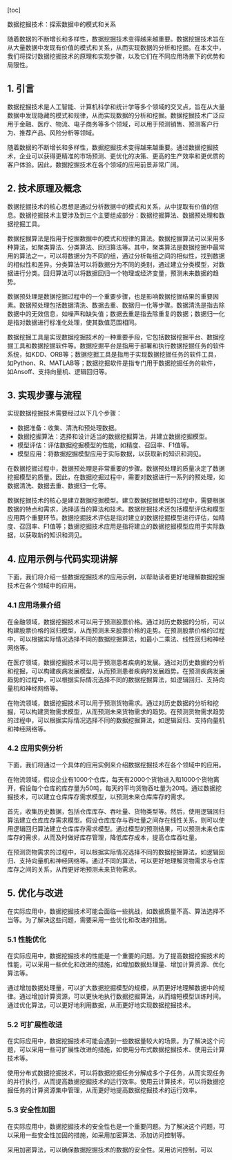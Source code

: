 
[toc]                    
                
                
数据挖掘技术：探索数据中的模式和关系

随着数据的不断增长和多样性，数据挖掘技术变得越来越重要。数据挖掘技术旨在从大量数据中发现有价值的模式和关系，从而实现数据的分析和挖掘。在本文中，我们将探讨数据挖掘技术的原理和实现步骤，以及它们在不同应用场景下的优势和局限性。

## 1. 引言

数据挖掘技术是人工智能、计算机科学和统计学等多个领域的交叉点，旨在从大量数据中发现隐藏的模式和规律，从而实现数据的分析和挖掘。数据挖掘技术广泛应用于金融、医疗、物流、电子商务等多个领域，可以用于预测销售、预测客户行为、推荐产品、风险分析等领域。

随着数据的不断增长和多样性，数据挖掘技术变得越来越重要。通过数据挖掘技术，企业可以获得更精准的市场预测、更优化的决策、更高的生产效率和更优质的客户体验。因此，数据挖掘技术在各个领域的应用前景非常广阔。

## 2. 技术原理及概念

数据挖掘技术的核心思想是通过分析数据中的模式和关系，从中提取有价值的信息。数据挖掘技术主要涉及到三个主要组成部分：数据挖掘算法、数据预处理和数据挖掘工具。

数据挖掘算法是指用于挖掘数据中的模式和规律的算法。数据挖掘算法可以采用多种算法，如聚类算法、分类算法、回归算法等。其中，聚类算法是数据挖掘中最常用的算法之一，可以将数据分为不同的组，通过分析每组之间的相似性，找到数据的相似性和差异。分类算法可以将数据分为不同的类别，通过建立分类模型，对数据进行分类。回归算法可以将数据回归一个物理或经济变量，预测未来数据的趋势。

数据预处理是数据挖掘过程中的一个重要步骤，也是影响数据挖掘结果的重要因素。数据预处理包括数据清洗、数据去重、数据归一化等步骤。数据清洗是指去除数据中的无效信息，如噪声和缺失值；数据去重是指去除重复的数据；数据归一化是指对数据进行标准化处理，使其数值范围相同。

数据挖掘工具是实现数据挖掘技术的一种重要手段，它包括数据挖掘平台、数据挖掘工具和数据挖掘软件等。数据挖掘平台是指用于部署和执行数据挖掘任务的软件系统，如KDD、ORB等；数据挖掘工具是指用于实现数据挖掘任务的软件工具，如Python、R、MATLAB等；数据挖掘软件是指专门用于数据挖掘任务的软件，如Ansoff、支持向量机、逻辑回归等。

## 3. 实现步骤与流程

实现数据挖掘技术需要经过以下几个步骤：

- 数据准备：收集、清洗和预处理数据。
- 数据挖掘算法：选择和设计适当的数据挖掘算法，并建立数据挖掘模型。
- 模型评估：评估数据挖掘模型的性能，如精度、召回率、F1值等。
- 模型应用：将数据挖掘模型应用于实际数据，以获取新的知识和洞见。

在数据挖掘过程中，数据预处理是非常重要的步骤。数据预处理的质量决定了数据挖掘模型的质量。因此，在数据挖掘过程中，需要对数据进行一系列的预处理，如数据清洗、数据去重、数据归一化等。

数据挖掘技术的核心是建立数据挖掘模型。建立数据挖掘模型的过程中，需要根据数据的特点和需求，选择适当的算法和技术。数据挖掘技术还包括模型评估和模型应用两个重要环节。数据挖掘技术评估是指对建立的数据挖掘模型进行评估，如精度、召回率、F1值等；数据挖掘技术应用是指将建立的数据挖掘模型应用于实际数据，以获取新的知识和洞见。

## 4. 应用示例与代码实现讲解

下面，我们将介绍一些数据挖掘技术的应用示例，以帮助读者更好地理解数据挖掘技术在各个领域中的应用。

### 4.1 应用场景介绍

在金融领域，数据挖掘技术可以用于预测股票价格。通过对历史数据的分析，可以构建股票价格的回归模型，从而预测未来股票价格的走势。在预测股票价格的过程中，可以根据实际情况选择不同的数据挖掘算法，如最小二乘法、线性回归和神经网络等。

在医疗领域，数据挖掘技术可以用于预测患者疾病的发展。通过对历史数据的分析和挖掘，可以构建疾病发展模型，从而预测患者疾病的发展趋势。在预测疾病发展趋势的过程中，可以根据实际情况选择不同的数据挖掘算法，如逻辑回归、支持向量机和神经网络等。

在物流领域，数据挖掘技术可以用于预测货物需求。通过对历史数据的分析和挖掘，可以构建货物需求模型，从而预测未来货物需求的趋势。在预测货物需求趋势的过程中，可以根据实际情况选择不同的数据挖掘算法，如逻辑回归、支持向量机和神经网络等。

### 4.2 应用实例分析

下面，我们将通过一个具体的应用实例来介绍数据挖掘技术在各个领域中的应用。

在物流领域，假设企业有1000个仓库，每天有2000个货物进入和1000个货物离开，假设每个仓库的库存量为50吨，每天的平均货物吞吐量为20吨。通过数据挖掘技术，可以建立仓库库存需求模型，以预测未来仓库库存的需求。

首先，收集历史数据，包括仓库库存、吞吐量、货物类型等。然后，使用逻辑回归算法建立仓库库存需求模型。假设仓库库存与吞吐量之间存在线性关系，则可以使用逻辑回归算法建立仓库库存需求模型。通过模型的预测结果，可以预测未来仓库库存的需求，从而及时做好库存管理，降低库存成本，提高仓库吞吐量。

在预测货物需求的过程中，可以根据实际情况选择不同的数据挖掘算法，如逻辑回归、支持向量机和神经网络等。通过不同的算法，可以更好地理解货物需求与仓库库存之间的关系，从而更好地预测未来货物需求。

## 5. 优化与改进

在实际应用中，数据挖掘技术可能会面临一些挑战，如数据质量不高、算法选择不当等。为了解决这些问题，需要采用一些优化和改进的措施。

### 5.1 性能优化

在实际应用中，数据挖掘技术的性能是一个重要的问题。为了提高数据挖掘技术的性能，可以采用一些优化和改进的措施，如增加数据处理量、增加计算资源、优化算法等。

通过增加数据处理量，可以扩大数据挖掘模型的规模，从而更好地理解数据中的规律。通过增加计算资源，可以更快地执行数据挖掘算法，从而缩短模型训练时间。通过优化算法，可以更好地利用数据，从而更好地实现数据挖掘技术。

### 5.2 可扩展性改进

在实际应用中，数据挖掘技术可能会遇到一些数据量较大的场景。为了解决这个问题，可以采用一些可扩展性改进的措施，如使用分布式数据挖掘技术、使用云计算技术等。

使用分布式数据挖掘技术，可以将数据挖掘任务分解成多个子任务，从而实现任务的并行执行，从而提高数据挖掘技术的运行效率。使用云计算技术，可以将数据挖掘任务的计算资源集中管理，从而更好地提高数据挖掘技术的运行效率。

### 5.3 安全性加固

在实际应用中，数据挖掘技术的安全性也是一个重要问题。为了解决这个问题，可以采用一些安全性加固的措施，如采用加密算法、添加访问控制等。

采用加密算法，可以确保数据挖掘技术的数据的安全性。采用访问控制，可以

